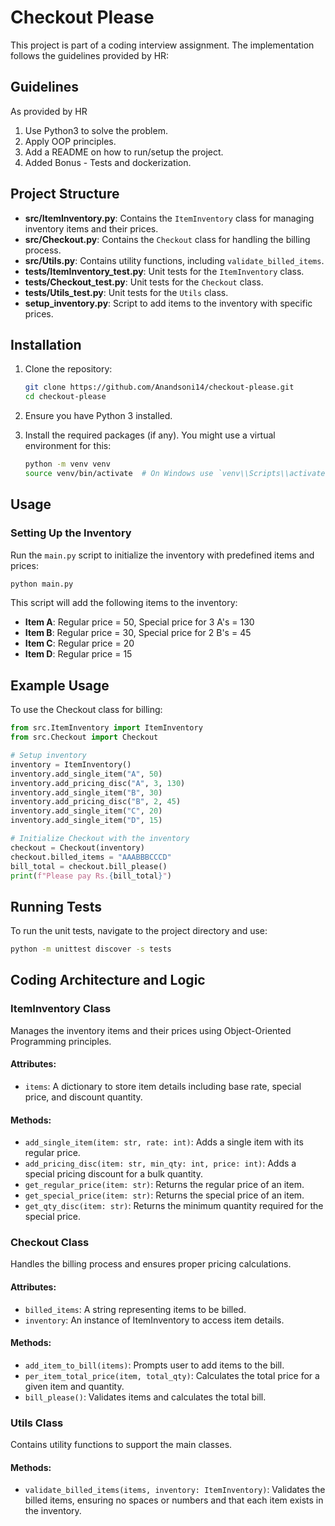# Checkout Please

This project is part of a coding interview assignment. The implementation follows the guidelines provided by HR:

## Guidelines
As provided by HR

1. Use Python3 to solve the problem.
2. Apply OOP principles.
3. Add a README on how to run/setup the project.
4. Added Bonus - Tests and dockerization.

## Project Structure

- **src/ItemInventory.py**: Contains the `ItemInventory` class for managing inventory items and their prices.
- **src/Checkout.py**: Contains the `Checkout` class for handling the billing process.
- **src/Utils.py**: Contains utility functions, including `validate_billed_items`.
- **tests/ItemInventory_test.py**: Unit tests for the `ItemInventory` class.
- **tests/Checkout_test.py**: Unit tests for the `Checkout` class.
- **tests/Utils_test.py**: Unit tests for the `Utils` class.
- **setup_inventory.py**: Script to add items to the inventory with specific prices.

## Installation

1. Clone the repository:
    ```bash
    git clone https://github.com/Anandsoni14/checkout-please.git
    cd checkout-please
    ```

2. Ensure you have Python 3 installed.

3. Install the required packages (if any). You might use a virtual environment for this:
    ```bash
    python -m venv venv
    source venv/bin/activate  # On Windows use `venv\\Scripts\\activate`
    ```

## Usage

### Setting Up the Inventory

Run the `main.py` script to initialize the inventory with predefined items and prices:

```bash
python main.py
```

This script will add the following items to the inventory:

* **Item A**: Regular price = 50, Special price for 3 A's = 130
* **Item B**: Regular price = 30, Special price for 2 B's = 45
* **Item C**: Regular price = 20
* **Item D**: Regular price = 15

## Example Usage

To use the Checkout class for billing:

```python
from src.ItemInventory import ItemInventory
from src.Checkout import Checkout

# Setup inventory
inventory = ItemInventory()
inventory.add_single_item("A", 50)
inventory.add_pricing_disc("A", 3, 130)
inventory.add_single_item("B", 30)
inventory.add_pricing_disc("B", 2, 45)
inventory.add_single_item("C", 20)
inventory.add_single_item("D", 15)

# Initialize Checkout with the inventory
checkout = Checkout(inventory)
checkout.billed_items = "AAABBBCCCD"
bill_total = checkout.bill_please()
print(f"Please pay Rs.{bill_total}")
```

## Running Tests

To run the unit tests, navigate to the project directory and use:

```bash
python -m unittest discover -s tests
```

## Coding Architecture and Logic

### ItemInventory Class

Manages the inventory items and their prices using Object-Oriented Programming principles.

#### Attributes:

* `items`: A dictionary to store item details including base rate, special price, and discount quantity.

#### Methods:

* `add_single_item(item: str, rate: int)`: Adds a single item with its regular price.
* `add_pricing_disc(item: str, min_qty: int, price: int)`: Adds a special pricing discount for a bulk quantity.
* `get_regular_price(item: str)`: Returns the regular price of an item.
* `get_special_price(item: str)`: Returns the special price of an item.
* `get_qty_disc(item: str)`: Returns the minimum quantity required for the special price.

### Checkout Class

Handles the billing process and ensures proper pricing calculations.

#### Attributes:

* `billed_items`: A string representing items to be billed.
* `inventory`: An instance of ItemInventory to access item details.

#### Methods:

* `add_item_to_bill(items)`: Prompts user to add items to the bill.
* `per_item_total_price(item, total_qty)`: Calculates the total price for a given item and quantity.
* `bill_please()`: Validates items and calculates the total bill.

### Utils Class

Contains utility functions to support the main classes.

#### Methods:

* `validate_billed_items(items, inventory: ItemInventory)`: Validates the billed items, ensuring no spaces or numbers
  and that each item exists in the inventory.

